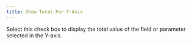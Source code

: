 ```yaml
---
title: Show Total For Y-Axis
---
```



Select this check box to display the total value of the field or parameter selected in the Y-axis.
